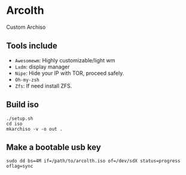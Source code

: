 # Arcolth
Custom Archiso

## Tools include

+ `Awesomewm`: Highly customizable/light wm
+ `Lxdm`: display manager
+ `Nipe`: Hide your IP with TOR, proceed safely.
+ `Oh-my-zsh`
+ `Zfs`: If need install ZFS.

## Build iso

    ./setup.sh
    cd iso
    mkarchiso -v -o out .

## Make a bootable usb key

    sudo dd bs=4M if=/path/to/arcolth.iso of=/dev/sdX status=progress oflag=sync
